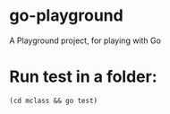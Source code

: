 go-playground
=============

A Playground project, for playing with Go


# Run test in a folder:

    (cd mclass && go test)